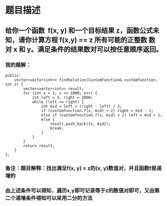 # 题目描述
## 给你一个函数  f(x, y) 和一个目标结果 z，函数公式未知，请你计算方程 f(x,y) == z 所有可能的正整数 数对 x 和 y。满足条件的结果数对可以按任意顺序返回。
### 我的题解：
```class Solution {
public:
    vector<vector<int>> findSolution(CustomFunction& customfunction, int z) {
        vector<vector<int>> result;
        for (int x = 1; x <= 1000; x++) {
            int left = 1, right = 1000;
            while (left <= right) {
                int mid = left + (right - left) / 2;
                if (customfunction.f(x, mid) > z) right = mid - 1;
                else if (customfunction.f(x, mid) < z) left = mid + 1;
                else {
                    result.push_back({x, mid});
                    break;
                }
            }
        }
        return result;
    }
};
```
### **备注**：题目解释：找出满足f(x, y) = z的(x, y)数值对，并且函数f是递增的
###  由上述条件可以得知，遍历x,y即可记录等于z的数值对即可，又由第二个递增条件得知可以采用二分的方法